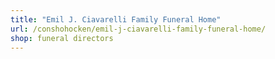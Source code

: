 ```yaml
---
title: "Emil J. Ciavarelli Family Funeral Home"
url: /conshohocken/emil-j-ciavarelli-family-funeral-home/
shop: funeral directors
---
```

